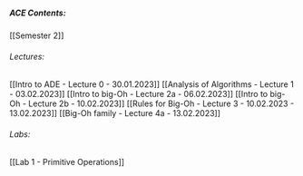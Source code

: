 ##### ACE Contents:
 [[Semester 2]]
###### Lectures:
 [[Intro to ADE - Lecture 0 - 30.01.2023]]
 [[Analysis of Algorithms - Lecture 1 - 03.02.2023]]
 [[Intro to big-Oh - Lecture 2a - 06.02.2023]]
 [[Intro to big-Oh - Lecture 2b - 10.02.2023]]
 [[Rules for Big-Oh - Lecture 3 - 10.02.2023 - 13.02.2023]]
 [[Big-Oh family - Lecture 4a - 13.02.2023]]
###### Labs:
[[Lab 1 - Primitive Operations]]